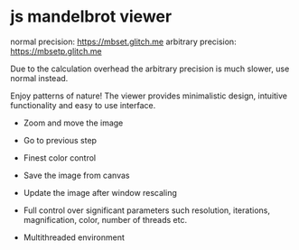 # js mandelbrot viewer

normal precision: https://mbset.glitch.me
arbitrary precision: https://mbsetp.glitch.me

Due to the calculation overhead the arbitrary precision is much slower, use normal instead.

Enjoy patterns of nature! The viewer provides minimalistic design, intuitive functionality and easy to use interface.

- Zoom and move the image
- Go to previous step
- Finest color control
- Save the image from canvas
- Update the image after window rescaling

- Full control over significant parameters such resolution, iterations, magnification, color, number of threads etc.
- Multithreaded environment
